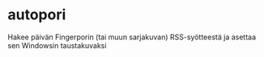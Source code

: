 # autopori
Hakee päivän Fingerporin (tai muun sarjakuvan) RSS-syötteestä ja asettaa sen Windowsin taustakuvaksi
